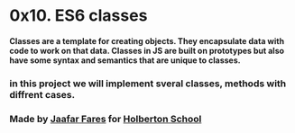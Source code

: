 # 0x10. ES6 classes

#### Classes are a template for creating objects. They encapsulate data with code to work on that data. Classes in JS are built on prototypes but also have some syntax and semantics that are unique to classes.



### in this project we will implement sveral classes, methods with diffrent cases.

### Made by [Jaafar Fares](https://github.com/jaafarfares) for [Holberton School](https://www.holbertonschool.com/)
